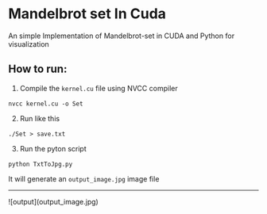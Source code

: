 # Mandelbrot set In Cuda

An simple Implementation of Mandelbrot-set in CUDA and Python for visualization


## How to run:

1. Compile the  `kernel.cu` file using NVCC compiler
```
nvcc kernel.cu -o Set
```
2. Run like this

```
./Set > save.txt
```

3. Run the pyton script

```
python TxtToJpg.py
```

It will generate an `output_image.jpg` image file

<hr>
![output](output_image.jpg)
